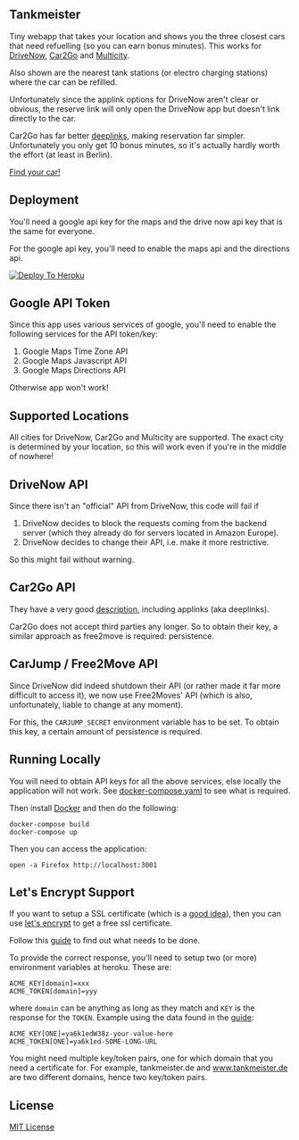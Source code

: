 Tankmeister
---

Tiny webapp that takes your location and shows you the three closest
cars that need refuelling (so you can earn bonus minutes). This works for
[DriveNow](https://de.drive-now.com/), [Car2Go](https://www.car2go.com/DE/en/hamburg/) and [Multicity](https://www.multicity-carsharing.de/).

Also shown are the nearest tank stations (or electro charging stations)
where the car can be refilled.

Unfortunately since the applink options for DriveNow aren't clear or
obvious, the reserve link will only open the DriveNow app but doesn't
link directly to the car.

Car2Go has far better [deeplinks](https://github.com/car2go/openAPI/wiki/Deeplinks-to-car2go-app), making
reservation far simpler. Unfortunately you only get 10 bonus minutes,
so it's actually hardly worth the effort (at least in Berlin).

[Find your car!](https://tankmeister.de)

Deployment
---

You'll need a google api key for the maps and the drive now api key that
is the same for everyone.

For the google api key, you'll need to enable the maps api and the
directions api.

[![Deploy To Heroku](https://www.herokucdn.com/deploy/button.png)](https://heroku.com/deploy?template=https://github.com/gorenje/tankmeister)

Google API Token
---

Since this app uses various services of google, you'll need to enable the
following services for the API token/key:

1. Google Maps Time Zone API
2. Google Maps Javascript API
3. Google Maps Directions API

Otherwise app won't work!

Supported Locations
---

All cities for DriveNow, Car2Go and Multicity are supported. The exact city is
determined by your location, so this will work even if you're in the
middle of nowhere!

DriveNow API
---

Since there isn't an "official" API from DriveNow, this code will fail if

1. DriveNow decides to block the requests coming from the backend server (which they already do for servers located in Amazon Europe).
2. DriveNow decides to change their API, i.e. make it more restrictive.

So this might fail without warning.

Car2Go API
---

They have a very good [description](https://github.com/car2go/openAPI),
including applinks (aka deeplinks).

Car2Go does not accept third parties any longer. So to obtain their key,
a similar approach as free2move is required: persistence.

CarJump / Free2Move API
---

Since DriveNow did indeed shutdown their API (or rather made it far more
difficult to access it), we now use Free2Moves' API (which is also,
unfortunately, liable to change at any moment).

For this, the ```CARJUMP_SECRET``` environment variable has to be set. To
obtain this key, a certain amount of persistence is required.

Running Locally
---

You will need to obtain API keys for all the above services, else locally
the application will not work. See [docker-compose.yaml](docker-compose.yaml)
to see what is required.

Then install [Docker](https://docker.com) and then do the following:

    docker-compose build
    docker-compose up

Then you can access the application:

    open -a Firefox http://localhost:3001


Let's Encrypt Support
---

If you want to setup a SSL certificate (which is a [good idea](http://stackoverflow.com/questions/32106849/getcurrentposition-and-watchposition-are-deprecated-on-insecure-origins)), then you can use [let's encrypt](https://letsencrypt.org/) to get a free ssl certificate.

Follow this [guide](http://collectiveidea.com/blog/archives/2016/01/12/lets-encrypt-with-a-rails-app-on-heroku/) to find out what needs to be done.

To provide the correct response, you'll need to setup two (or more) environment
variables at heroku. These are:

```
ACME_KEY[domain]=xxx
ACME_TOKEN[domain]=yyy
```

where ```domain``` can be anything as long as they match and ```KEY```
is the response for the ```TOKEN```. Example using the data found
in the [guide](http://collectiveidea.com/blog/archives/2016/01/12/lets-encrypt-with-a-rails-app-on-heroku/):

```
ACME_KEY[ONE]=ya6k1edW38z-your-value-here
ACME_TOKEN[ONE]=ya6k1ed-SOME-LONG-URL
```

You might need multiple key/token pairs, one for which domain that you
need a certificate for. For example, tankmeister.de and www.tankmeister.de
are two different domains, hence two key/token pairs.

License
---

[MIT License](https://opensource.org/licenses/MIT)
